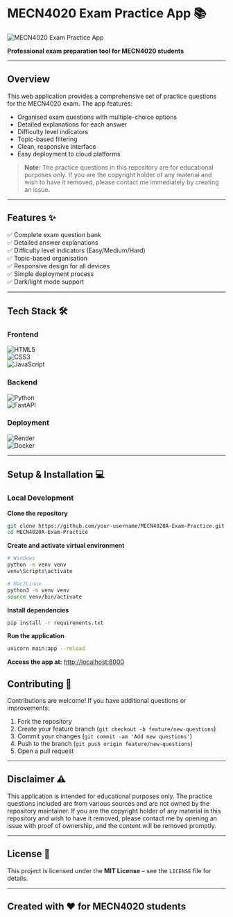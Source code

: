 # MECN4020 Exam Practice App 📚

![MECN4020 Exam Practice App](https://stendard.com/wp-content/uploads/2022/07/Integrated-Management-System-IMS.png)

**Professional exam preparation tool for MECN4020 students**

---

## Overview

This web application provides a comprehensive set of practice questions for the MECN4020 exam. The app features:

- Organised exam questions with multiple-choice options  
- Detailed explanations for each answer  
- Difficulty level indicators  
- Topic-based filtering  
- Clean, responsive interface  
- Easy deployment to cloud platforms  

> **Note:** The practice questions in this repository are for educational purposes only. If you are the copyright holder of any material and wish to have it removed, please contact me immediately by creating an issue.

---

## Features ✨

✅ Complete exam question bank  
✅ Detailed answer explanations  
✅ Difficulty level indicators (Easy/Medium/Hard)  
✅ Topic-based organisation  
✅ Responsive design for all devices  
✅ Simple deployment process  
✅ Dark/light mode support  

---

## Tech Stack 🛠️

### Frontend

![HTML5](https://img.shields.io/badge/HTML5-E34F26?style=for-the-badge&logo=html5&logoColor=white)  
![CSS3](https://img.shields.io/badge/CSS3-1572B6?style=for-the-badge&logo=css3&logoColor=white)  
![JavaScript](https://img.shields.io/badge/JavaScript-F7DF1E?style=for-the-badge&logo=javascript&logoColor=black)  

### Backend

![Python](https://img.shields.io/badge/Python-3776AB?style=for-the-badge&logo=python&logoColor=white)  
![FastAPI](https://img.shields.io/badge/FastAPI-009688?style=for-the-badge&logo=FastAPI&logoColor=white)  

### Deployment

![Render](https://img.shields.io/badge/Render-46E3B7?style=for-the-badge&logo=render&logoColor=white)  
![Docker](https://img.shields.io/badge/Docker-2496ED?style=for-the-badge&logo=docker&logoColor=white)  

---

## Setup & Installation 💻

### Local Development

**Clone the repository**

```bash
git clone https://github.com/your-username/MECN4020A-Exam-Practice.git
cd MECN4020A-Exam-Practice
```

**Create and activate virtual environment**

```bash
# Windows
python -m venv venv
venv\Scripts\activate

# Mac/Linux
python3 -m venv venv
source venv/bin/activate
```

**Install dependencies**

```bash
pip install -r requirements.txt
```

**Run the application**

```bash
uvicorn main:app --reload
```

**Access the app at:** [http://localhost:8000](http://localhost:8000)

## Contributing 🤝

Contributions are welcome! If you have additional questions or improvements:

1. Fork the repository  
2. Create your feature branch (`git checkout -b feature/new-questions`)  
3. Commit your changes (`git commit -am 'Add new questions'`)  
4. Push to the branch (`git push origin feature/new-questions`)  
5. Open a pull request  

---

## Disclaimer ⚠️

This application is intended for educational purposes only. The practice questions included are from various sources and are not owned by the repository maintainer. If you are the copyright holder 
of any material in this repository and wish to have it removed, please contact me by opening an issue with proof of ownership, and the content will be removed promptly.

---

## License 📄

This project is licensed under the **MIT License** – see the `LICENSE` file for details.

---

## Created with ❤️ for MECN4020 students 
